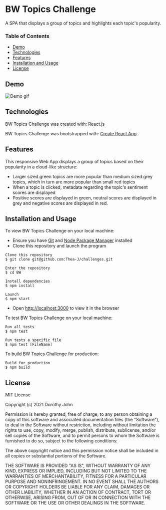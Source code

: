 # BW Topics Challenge

A SPA that displays a group of topics and highlights each topic's popularity.

### Table of Contents

- [Demo](#Demo) 
- [Technologies](#Technologies)
- [Features](#Features)
- [Installation and Usage](#Installation-and-Usage)
- [License](#license)

## **Demo**
![Demo gif](/public/demo.gif)

## **Technologies**

BW Topics Challenge was created with: React.js

BW Topics Challenge was bootstrapped with: [Create React App](https://github.com/facebook/create-react-app).

## **Features**
This responsive Web App displays a group of topics based on their popularity in a cloud-like structure:

- Larger sized green topics are more popular than medium sized grey topics, which in turn are more popular than small red topics
- When a topic is clicked, metadata regarding the topic's sentiment scores are displayed
- Positive scores are displayed in green, neutral scores are displayed in grey and negative scores are displayed in red.

## **Installation and Usage**

To view BW Topics Challenge on your local machine:
- Ensure you have [Git](https://github.com/git-guides/install-git) and [Node Package Manager](https://www.npmjs.com/get-npm) installed
- Clone this repository and launch the program 

```
Clone this repository
$ git clone git@github.com:Thea-J/challenges.git

Enter the repository
$ cd BW

Install dependencies
$ npm install

Launch
$ npm start

```

- Open [http://localhost:3000](http://localhost:3000) to view it in the browser


To test BW Topics Challenge on your local machine:

```
Run all tests 
$ npm test 

Run tests a specific file 
$ npm test [FileName]
```

To build BW Topics Challenge for production: 

```
Build for production
$ npm build
```

## **License**
MIT License

Copyright (c) 2021 Dorothy John

Permission is hereby granted, free of charge, to any person obtaining a copy
of this software and associated documentation files (the "Software"), to deal
in the Software without restriction, including without limitation the rights
to use, copy, modify, merge, publish, distribute, sublicense, and/or sell
copies of the Software, and to permit persons to whom the Software is
furnished to do so, subject to the following conditions:

The above copyright notice and this permission notice shall be included in all
copies or substantial portions of the Software.

THE SOFTWARE IS PROVIDED "AS IS", WITHOUT WARRANTY OF ANY KIND, EXPRESS OR
IMPLIED, INCLUDING BUT NOT LIMITED TO THE WARRANTIES OF MERCHANTABILITY,
FITNESS FOR A PARTICULAR PURPOSE AND NONINFRINGEMENT. IN NO EVENT SHALL THE
AUTHORS OR COPYRIGHT HOLDERS BE LIABLE FOR ANY CLAIM, DAMAGES OR OTHER
LIABILITY, WHETHER IN AN ACTION OF CONTRACT, TORT OR OTHERWISE, ARISING FROM,
OUT OF OR IN CONNECTION WITH THE SOFTWARE OR THE USE OR OTHER DEALINGS IN THE
SOFTWARE.
